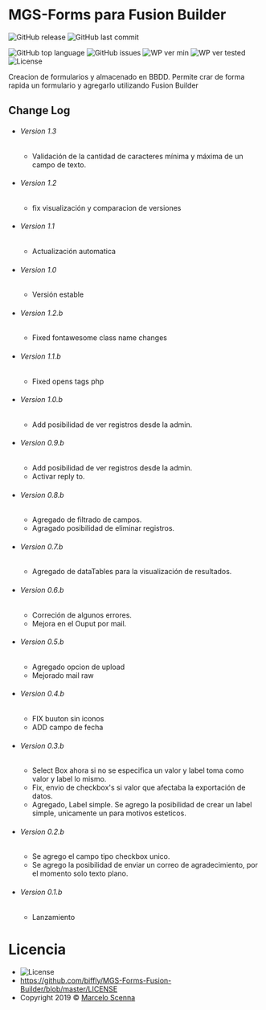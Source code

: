 <!--
https://dillinger.io/]
[https://shields.io/]
-->

# MGS-Forms para Fusion Builder
![GitHub release](https://img.shields.io/github/release/biffly/MGS-Forms-Fusion-Builder.svg?style=for-the-badge) ![GitHub last commit](https://img.shields.io/github/last-commit/biffly/MGS-Forms-Fusion-Builder.svg?style=for-the-badge)

![GitHub top language](https://img.shields.io/github/languages/top/biffly/MGS-Forms-Fusion-Builder.svg) ![GitHub issues](https://img.shields.io/github/issues-raw/biffly/MGS-Forms-Fusion-Builder.svg) ![WP ver min](https://img.shields.io/badge/wordpress-4.9-blue.svg?logo=wordpress)  ![WP ver tested](https://img.shields.io/badge/wordpress-5.1.1%20tested-green.svg?logo=wordpress) ![License](https://img.shields.io/badge/license-BSD%202--Clause-blue.svg)



Creacion de formularios y almacenado en BBDD. Permite crar de forma rapida un formulario y agregarlo utilizando Fusion Builder
## Change Log

- ###### Version 1.3
  - Validación de la cantidad de caracteres mínima y máxima de un campo de texto.
- ###### Version 1.2
  - fix visualización y comparacion de versiones
- ###### Version 1.1
  - Actualización automatica
- ###### Version 1.0
  - Versión estable
- ###### Version 1.2.b
  - Fixed fontawesome class name changes
- ###### Version 1.1.b
  - Fixed opens tags php
- ###### Version 1.0.b
  - Add posibilidad de ver registros desde la admin.
- ###### Version 0.9.b
  - Add posibilidad de ver registros desde la admin.
  - Activar reply to.
- ###### Version 0.8.b
  - Agregado de filtrado de campos.
  - Agragado posibilidad de eliminar registros.
- ###### Version 0.7.b
  - Agregado de dataTables para la visualización de resultados.
- ###### Version 0.6.b
  - Correción de algunos errores.
  - Mejora en el Ouput por mail.
- ###### Version 0.5.b
  - Agregado opcion de upload
  - Mejorado mail raw
- ###### Version 0.4.b
  - FIX buuton sin iconos
  - ADD campo de fecha
- ###### Version 0.3.b
  - Select Box ahora si no se especifica un valor y label toma como valor y label lo mismo.
  - Fix, envio de checkbox's si valor que afectaba la exportación de datos.
  - Agregado, Label simple. Se agrego la posibilidad de crear un label simple, unicamente un para motivos esteticos.
- ###### Version 0.2.b
  - Se agrego el campo tipo checkbox unico.
  - Se agrego la posibilidad de enviar un correo de agradecimiento, por el momento solo texto plano.
- ###### Version 0.1.b
  - Lanzamiento

# Licencia
- ![License](https://img.shields.io/badge/license-BSD%202--Clause-blue.svg)
- https://github.com/biffly/MGS-Forms-Fusion-Builder/blob/master/LICENSE
- Copyright 2019 © [Marcelo Scenna](https://www.marceloscenna.com.ar)
   
